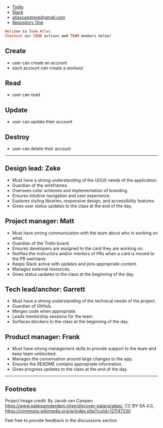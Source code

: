 - [Trello](https://trello.com/b/3rkEvjWA/atlas)
- [Slack](https://app.slack.com/client/T04B40L2C/C04JP9SFVLK)
- atlascapstone@gmail.com
- [Repository One](https://github.com/Atlas-Capstone/.github)
``` ruby
Welcome to Team Atlas
Checkout our CRUD actions and TEAM members below!
```
## Create
- user can create an account
- each account can create a workout
## Read
- user can read 
## Update
- user can update their account
## Destroy
- user can delete their account
---
## Design lead: Zeke
- Must have a strong understanding of the UI/UX needs of the application.
- Guardian of the wireframes.
- Oversees color schemes and implementation of branding.
- Ensures intuitive navigation and user experience.
- Explores styling libraries, responsive design, and accessibility features.
- Gives user status updates to the class at the end of the day.


## Project manager: Matt
- Must have strong communication with the team about who is working on what.
- Guardian of the Trello board.
- Ensures developers are assigned to the card they are working on.
- Notifies the instructors and/or mentors of PRs when a card is moved to the PR swimlane.
- Keeps Slack active with updates and pins appropriate content.
- Manages external resources.
- Gives status updates to the class at the beginning of the day.
 
 
## Tech lead/anchor: Garrett
- Must have a strong understanding of the technical needs of the project.
- Guardian of GitHub.
- Merges code when appropriate.
- Leads mentorship sessions for the team.
- Surfaces blockers to the class at the beginning of the day.


## Product manager: Frank
- Must have strong management skills to provide support to the team and keep team unblocked.
- Manages the conversation around large changes to the app.
- Ensures the README contains appropriate information.
- Gives progress updates to the class at the end of the day.
---
Footnotes
---
Project Image credit: By Jacob van Campen
https://www.paleisamsterdam.nl/en/discover-palace/atlas/, CC BY-SA 4.0,
https://commons.wikimedia.org/w/index.php?curid=121147230

Feel free to provide feedback in the discussions section
